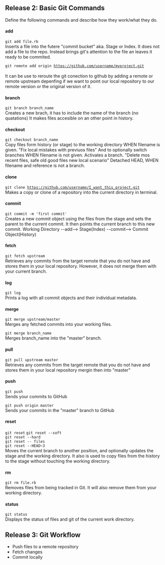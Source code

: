 ## Release 2: Basic Git Commands
Define the following commands and describe how they work/what they do.


#### add
<code>git add file.rb</code>   
Inserts a file into the futere "commit bucket" aka. Stage or Index.
It does not add a file to the repo. Instead brings git's attention to the file an leaves it ready to be commited.

<code>git remote add origin https://github.com/username/myproject.git </code>  
It can be use to reroute the git conection to github by adding a remote or remote upstream depenfing if we want to point our local repository to our remote version or the original version of it.

#### branch
<code>git branch branch_name</code>  
Creates a new brach, it has to include the name of the branch (no quatations)
It makes files accesible on an other point in history.

#### checkout
<code>git checkout branch_name</code>  
Copy files form history (or stage) to the working directory WHEN filename is given. "Fix local mistakes with previuos files"
And to optionally switch branches WHEN filename is not given. Activates a branch. "Delete mos recent files, safe old good files new local scenario"
Detached HEAD, WHEN filename and reference is not a branch.

#### clone
<code>git clone https://github.com/username/I_want_this_project.git</code>  
Makes a copy or clone of a repository into the current directory in terminal.

#### commit
<code>git commit -m 'first commit'</code>  
Creates a new commit object using the files from the stage and sets the parent to the current commit. It then points the current branch to this new commit.
Working Directory --add--> Stage(Index) --commit--> Commit Object(History)

#### fetch
<code>git fetch upstream</code>  
Retrieves any commits from the target remote that you do not have and stores them in your local repository. However, it does not merge them with your current branch.

#### log
<code>git log</code>  
Prints a log with all commit objects and their individual metadata.

#### merge
<code>git merge upstream/master</code>   
Merges any fetched commits into your working files.

<code>git merge branch_name</code>  
Merges branch_name into the "master" branch.

#### pull
<code>git pull upstream master</code>  
Retrieves any commits from the target remote that you do not have and stores them in your local repository mergin then into "master"

#### push
<code>git push</code>  
Sends your commits to GitHub

<code>git push origin master</code>  
Sends your commits in the "master" branch to GitHub

#### reset
<code>git reset</code>
<code>git reset --soft</code>  
<code>git reset --hard</code>  
<code>git reset -- files</code>  
<code>git reset --HEAD~3</code>  
Moves the current branch to another position, and optionally updates the stage and the working directory. It also is used to copy files from the history to the stage without touching the working directory.


#### rm
<code>git rm file.rb</code>  
Removes files from being tracked in Git. It will also remove them from your working directory. 

#### status
<code>git status</code>  
Displays the status of files and git of the current work directory.

## Release 3: Git Workflow

- Push files to a remote repository
- Fetch changes
- Commit locally